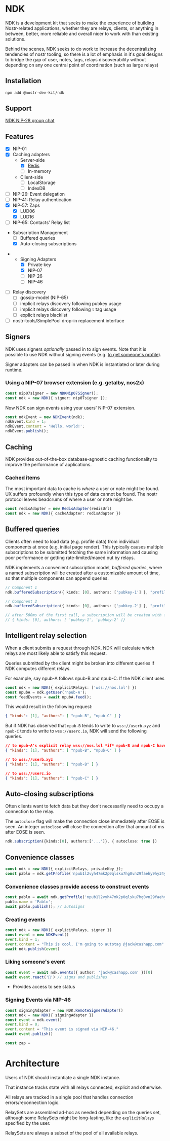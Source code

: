 # NDK

NDK is a development kit that seeks to make the experience of building Nostr-related applications, whether
they are relays, clients, or anything in between, better, more reliable and overall nicer to work with than
existing solutions.

Behind the scenes, NDK seeks to do work to increase the decentralizing tendencies of nostr tooling, so there
is a lot of emphasis in it's goal designs to bridge the gap of user, notes, tags, relays discoverability without
depending on any one central point of coordination (such as large relays)

## Installation

```sh
npm add @nostr-dev-kit/ndk
```

## Support

[NDK NIP-28 group chat](https://app.coracle.social/chat/note15m6rdfvlmd0z836hk83sg7r59xtv23qnmamhsslq5uc6744fdm4qfkeat3)

## Features
- [x] NIP-01
- [x] Caching adapters
    * Server-side
        - [x] [Redis](https://github.com/pablof7z/ndk-cache-redis)
        - [ ] In-memory
    * Client-side
        - [ ] LocalStorage
        - [ ] IndexDB
- [ ] NIP-26: Event delegation
- [ ] NIP-41: Relay authentication
- [x] NIP-57: Zaps
    - [x] LUD06
    - [x] LUD16
- [ ] NIP-65: Contacts' Relay list
* Subscription Management
    - [ ] Buffered queries
    - [x] Auto-closing subscriptions
- * Signing Adapters
    - [x] Private key
    - [x] NIP-07
    - [ ] NIP-26
    - [ ] NIP-46
- [ ] Relay discovery
    - [ ] gossip-model (NIP-65)
    - [ ] implicit relays discovery following pubkey usage
    - [ ] implicit relays discovery following `t` tag usage
    - [ ] explicit relays blacklist
- [ ] nostr-tools/SimplePool drop-in replacement interface

## Signers
NDK uses signers *optionally* passed in to sign events. Note that it is possible to use NDK without signing events
(e.g. [to get someone's profile](https://github.com/nostr-dev-kit/ndk-cli/blob/master/src/commands/profile.ts)).

Signer adapters can be passed in when NDK is instantiated or later during runtime.

### Using a NIP-07 browser extension (e.g. getalby, nos2x)
```ts
const nip07signer = new NDKNip07Signer();
const ndk = new NDK({ signer: nip07signer });
```

Now NDK can sign events using your users' NIP-07 extension.

```ts
const ndkEvent = new NDKEvent(ndk);
ndkEvent.kind = 1;
ndkEvent.content = 'Hello, world!';
ndkEvent.publish();
```

## Caching
NDK provides out-of-the-box database-agnostic caching functionality to improve the
performance of applications.

### Cached items
The most important data to cache is *where* a user or note might be found. UX suffers profoundly when this type of data cannot be found. The nostr protocol leaves beadcrums of where a user or note might be.

```ts
const redisAdapter = new RedisAdapter(redisUrl)
const ndk = new NDK({ cacheAdapter: redisAdapter })
```

## Buffered queries
Clients often need to load data (e.g. profile data) from individual components at
once (e.g. initial page render). This typically causes multiple subscriptions to
be submitted fetching the same information and causing poor performance or getting
rate-limited/maxed out by relays.

NDK implements a convenient subscription model, *buffered queries*, where a named
subscription will be created after a customizable amount of time, so that multiple
components can append queries.

```ts
// Component 1
ndk.bufferedSubscription({ kinds: [0], authors: ['pubkey-1'] }, "profiles", 500);

// Component 2
ndk.bufferedSubscription({ kinds: [0], authors: ['pubkey-2'] }, "profiles", 500);

// after 500ms of the first call, a subscription will be created with filter
// { kinds: [0], authors: [ 'pubkey-1', 'pubkey-2' ]}
```

## Intelligent relay selection
When a client submits a request through NDK, NDK will calculate which relays are
most likely able to satisfy this request.

Queries submitted by the client might be broken into different queries if NDK
computes different relays.

For example, say npub-A follows npub-B and npub-C. If the NDK client uses

```ts
const ndk = new NDK({ explicitRelays: ['wss://nos.lol'] })
const npubA = ndk.getUser('npub-A');
const feedEvents = await npubA.feed();
```

This would result in the following request:

```json
{ "kinds": [1], "authors": [ "npub-B", "npub-C" ] }
```

But if NDK has observed that `npub-B` tends to write to `wss://userb.xyz` and
`npub-C` tends to write to `wss://userc.io`, NDK will send the following queries.

```json
// to npub-A's explicit relay wss://nos.lol *if* npub-B and npub-C have been seen on that relay
{ "kinds": [1], "authors": [ "npub-B", "npub-C" ] }

// to wss://userb.xyz
{ "kinds": [1], "authors": [ "npub-B" ] }

// to wss://userc.io
{ "kinds": [1], "authors": [ "npub-C" ] }
```

## Auto-closing subscriptions
Often clients want to fetch data but they don't necessarily need to occupy a connection
to the relay.

The `autoclose` flag will make the connection close immediately after EOSE is seen.
An integer `autoclose` will close the connection after that amount of ms after EOSE is seen.

```ts
ndk.subscription({kinds:[0], authors:['...']}, { autoclose: true })
```

## Convenience classes

```ts
const ndk = new NDK({ explicitRelays, privateKey });
const pablo = ndk.getProfile('npub1l2vyh47mk2p0qlsku7hg0vn29faehy9hy34ygaclpn66ukqp3afqutajft')
```

### Convenience classes provide access to construct events
```ts
const pablo = await ndk.getProfile('npub1l2vyh47mk2p0qlsku7hg0vn29faehy9hy34ygaclpn66ukqp3afqutajft')
pablo.name = 'Pablo';
await pablo.publish(); // autosigns
```

### Creating events
```ts
const ndk = new NDK({ explicitRelays, signer })
const event = new NDKEvent()
event.kind = 1;
event.content = "This is cool, I'm going to autotag @jack@cashapp.com"
await ndk.publish(event)
```

### Liking someone's event
```ts
const event = await ndk.events({ author: 'jack@cashapp.com' })[0]
await event.react('🤙') // signs and publishes
```

* Provides access to see status

### Signing Events via NIP-46
```ts
const signingAdapter = new NDK.RemoteSignerAdapter()
const ndk = new NDK({ signingAdapter })
const event = ndk.event()
event.kind = 0;
event.content = "This event is signed via NIP-46."
await event.publish()
```


```ts
const zap =
```

# Architecture
Users of NDK should instantiate a single NDK instance.

That instance tracks state with all relays connected, explicit and otherwise.

All relays are tracked in a single pool that handles connection errors/reconnection logic.

RelaySets are assembled ad-hoc as needed depending on the queries set, although some RelaySets might be long-lasting, like the `explicitRelays` specified by the user.

RelaySets are always a subset of the pool of all available relays.
